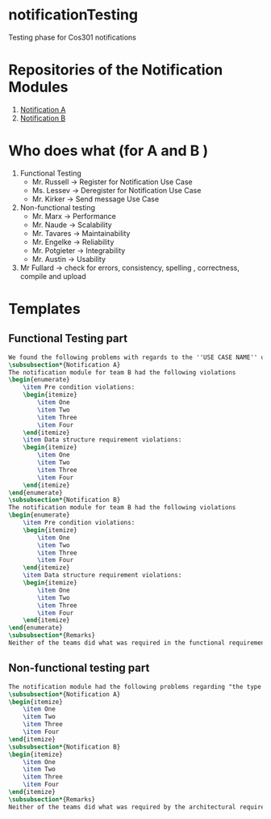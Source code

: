 # notificationTesting
Testing phase for Cos301 notifications

# Repositories of the Notification Modules 
1. [Notification A](https://github.com/DianMarx/notificationTesting/tree/master/Notification%20Packages/Notification%20A)
2. [Notification B](https://github.com/BuzzSpaceB/Notification)

# Who does what (for  A and B )
1. Functional Testing
	- Mr. Russell -> Register for Notification Use Case
	- Ms. Lessev -> Deregister for Notification Use Case
	- Mr. Kirker -> Send message Use Case
2. Non-functional testing
	- Mr. Marx -> Performance
	- Mr. Naude -> Scalability
	- Mr. Tavares -> Maintainability
	- Mr. Engelke -> Reliability
	- Mr. Potgieter -> Integrability
	- Mr. Austin -> Usability
3. Mr Fullard -> check for errors, consistency, spelling , correctness, compile and upload 

# Templates
## Functional Testing part
```tex
We found the following problems with regards to the ''USE CASE NAME'' use case of the module.
\subsubsection*{Notification A}
The notification module for team B had the following violations
\begin{enumerate}
	\item Pre condition violations:
	\begin{itemize}
		\item One 
		\item Two 
		\item Three 
		\item Four 
	\end{itemize}
	\item Data structure requirement violations:
	\begin{itemize}
		\item One 
		\item Two 
		\item Three 
		\item Four 
	\end{itemize}
\end{enumerate}
\subsubsection*{Notification B}
The notification module for team B had the following violations
\begin{enumerate}
	\item Pre condition violations:
	\begin{itemize}
		\item One 
		\item Two 
		\item Three 
		\item Four 
	\end{itemize}
	\item Data structure requirement violations:
	\begin{itemize}
		\item One 
		\item Two 
		\item Three 
		\item Four 
	\end{itemize}
\end{enumerate}
\subsubsection*{Remarks}
Neither of the teams did what was required in the functional requirements. Some functionality reflected what was implied ... bla bla blas write something here if you deem it necessary

```
## Non-functional testing part
```tex
The notification module had the following problems regarding "the type e.g. performance" here are the reasons why:
\subsubsection*{Notification A}
\begin{itemize}
	\item One 
	\item Two 
	\item Three 
	\item Four 
\end{itemize}
\subsubsection*{Notification B}
\begin{itemize}
	\item One 
	\item Two 
	\item Three 
	\item Four 
\end{itemize}
\subsubsection*{Remarks}
Neither of the teams did what was required by the architectural requirements  ... bla bla blas write something here 

```
